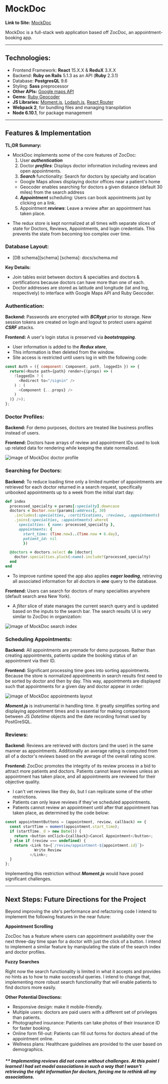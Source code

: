 # MockDoc

**Link to Site:** [MockDoc](https://www.mockdoc.live/)

MockDoc is a full-stack web application based off ZocDoc, an appointment-booking app.

---
## Technologies:
* Frontend Framework: **React** 15.X.X & **ReduX** 3.X.X
* Backend: **Ruby on Rails** 5.1.3 as an API (**Ruby** 2.3.1)
* Database: **PostgresQL** 9.6
* Styling: **Sass** preprocessor
* **Other APIs:** [Google maps API](https://developers.google.com/maps/documentation/javascript/)
* **Gems:** [Ruby Geocoder](https://github.com/alexreisner/geocoder)
* **JS Libraries:** [Moment.js](https://momentjs.com/docs/), [Lodash.js](https://lodash.com), [React Router](https://github.com/ReactTraining/react-router)
* **Webpack 2**, for bundling files and managing transpilation
* **Node 6.10.1**, for package management

---
## Features & Implementation
**TL;DR Summary:**
  - MockDoc implements some of the core features of ZocDoc:
    1. User _**authentication**_
    2. Doctor _**profiles**_: Displays doctor information including reviews and open appointments.
    3. _**Search**_ functionality: Search for doctors by specialty and location
      - Google Maps allows displaying doctor offices near a patient's home
      - Geocoder enables searching for doctors a given distance (default 30 miles) from the search address
    4. _**Appointment**_ scheduling: Users can book appointments just by clicking on a link.
    5. Appointment _**reviews**_: Leave a review after an appointment has taken place.
  * The redux store is kept normalized at all times with separate slices of state for Doctors, Reviews, Appointments, and login credentials. This prevents the state from becoming too complex over time.


### Database Layout:

* [DB schema][schema]
[schema]: docs/schema.md

**Key Details:**
 - Join tables exist between doctors & specialties and doctors & certifications because doctors can have more than one of each.
 - Doctor addresses are stored as latitude and longitude (lat and lng, respectively) to interface with Google Maps API and Ruby Geocoder.

### Authentication:

**Backend:** Passwords are encrypted with  _**BCRypt**_ prior to storage. New session tokens are created on login and logout to protect users against _**CSRF**_ attacks.

**Frontend:** A user's login status is preserved via _**bootstrapping**_.
  - User information is added to the _**Redux store**_,
  - This information is then deleted from the window.
  - Site access is restricted until users log in with the following code:

```javascript
const Auth = ({ component: Component, path, loggedIn }) => {
  return(<Route path={path} render={(props) => (
    !loggedIn ? (
      <Redirect to="/signin" />
    ) : (
      <Component {...props} />
    )
  )} />);
};
```

### Doctor Profiles:

**Backend:** For demo purposes, doctors are treated like business profiles instead of users.

**Frontend:** Doctors have arrays of review and appointment IDs used to look up related data for rendering while keeping the state normalized.

![image of MockDoc doctor profile](./docs/images/doctor-profile.png)

### Searching for Doctors:

**Backend:** To reduce loading time only a limited number of appointments are retrieved for each doctor returned in a search request, specifically unbooked appointments up to a week from the initial start day:

```ruby
def index
  processed_specialty = params[:specialty].downcase
  doctors = Doctor.near(params[:address], 30)
    .includes(:specialties, :certifications, :reviews, :appointments)
    .joins(:specialties, :appointments).where(
      specialties: { name: processed_specialty },
      appointments: {
        start_time: (Time.now)..(Time.now + 6.day),
        patient_id: nil
        })

  @doctors = doctors.select do |doctor|
    doctor.specialties.pluck(:name).include?(processed_specialty)
  end
end
```

- To improve runtime speed the app also applies _**eager loading**_, retrieving all associated information for all doctors in _**one**_ query to the database.

**Frontend:** Users can search for doctors of many specialties anywhere (default search area New York).

- A _filter_ slice of state manages the current search query and is updated based on the inputs to the search bar. The search results UI is very similar to  ZocDoc in organization:

![image of MockDoc search index](./docs/images/search-index.png)

### Scheduling Appointments:

**Backend:** All appointments are premade for demo purposes. Rather than creating appointments, patients update the booking status of an appointment via their ID.

**Frontend:** Significant processing time goes into sorting appointments. Because the store is normalized appointments in search results first need to be sorted by doctor and then by day. This way, appointments are displayed such that appointments for a given day and doctor appear in order:

![image of MockDoc appointments layout](./docs/images/appointments.png)

_**Moment.js**_ is instrumental in handling time. It greatly simplifies sorting and displaying appointment times and is essential for making comparisons between JS _Datetime_ objects and the date recording format used by PostGreSQL.

### Reviews:

**Backend:** Reviews are retrieved with doctors (and the user) in the same manner as appointments. Additionally an average rating is computed from all of a doctor's reviews based on the average of the overall rating score.

**Frontend:** ZocDoc promotes the integrity of its review process in a bid to attract more patients and doctors. Patients cannot leave reviews unless an appointment has taken place, and all appointments are reviewed for their objective quality.
- I can't vet reviews like they do, but I can replicate some of the other restrictions.
- Patients can only leave reviews if they've scheduled appointments.
- Patients cannot review an appointment until after that appointment has taken place, as determined by the code below:

```javascript
const appointmentButtons = (appointment, review, callback) => {
  const startTime = moment(appointment.start_time);
  if (startTime._d > new Date()) {
    return <button onClick={callback}>Cancel Appointment</button>;
  } else if (review === undefined) {
    return <Link to={`/review/appointment-${appointment.id}`}>
             Write Review
           </Link>;
  }
};
```

Implementing this restriction without _**Moment.js**_ would have posed significant challenges.

-------
## Next Steps: Future Directions for the Project

Beyond improving the site's performance and refactoring code I intend to implement the following features in the near future:

**Appointment Scrolling**

ZocDoc has a feature where users can appointment availability over the next three-day time span for a doctor with just the click of a button. I intend to implement a similar feature by manipulating the state of the search index and doctor profiles.

**Fuzzy Searches**

Right now the search functionality is limited in what it accepts and provides no hints as to how to make successful queries. I intend to change that, implementing more robust search functionality that will enable patients to find doctors more easily.

**Other Potential Directions:**
* Responsive design: make it mobile-friendly.
* Multiple users: doctors are paid users with a different set of privileges than patients.
* Photographed insurance: Patients can take photos of their insurance ID for faster booking.
* Online form fill-out: Patients can fill out forms for doctors ahead of the appointment online.
* Wellness plans: Healthcare guidelines are provided to the user based on demographics.

##### ** Implementing reviews did not come without challenges. At this point I learned I had set model associations in such a way that I wasn't retrieving the right information for doctors, forcing me to rethink all my associations.
